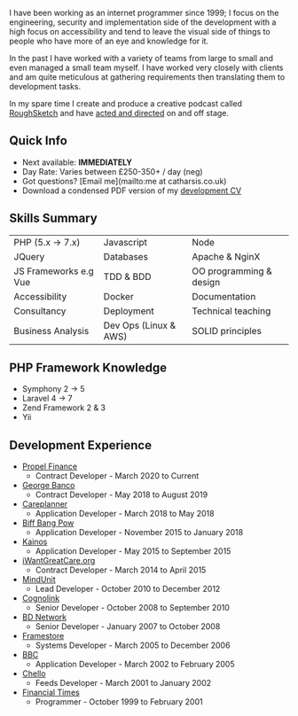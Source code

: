 I have been working as an internet programmer since 1999; I focus on the engineering, security and implementation side of the development with a high focus on accessibility and tend to leave the visual side of things to people who have more of an eye and knowledge for it.

In the past I have worked with a variety of teams from large to small and even managed a small team myself. I have worked very closely with clients and am quite meticulous at gathering requirements then translating them to development tasks.

In my spare time I create and produce a creative podcast called [RoughSketch](https://www.roughsketch.online) and have [acted and directed](performance.md) on and off stage.

## Quick Info

* Next available: **IMMEDIATELY**
* Day Rate: Varies between &pound;250-350+ / day (neg)
* Got questions? [Email me](mailto:me at catharsis.co.uk)
* Download a condensed PDF version of my [development CV](downloads/Chris_Lock-CV.pdf)

## Skills Summary

| | | |
|--|--|--|
| PHP (5.x &rarr; 7.x) | Javascript | Node |
| JQuery | Databases | Apache & NginX |
| JS Frameworks e.g Vue | TDD & BDD | OO programming & design |
| Accessibility | Docker | Documentation |
| Consultancy | Deployment | Technical teaching |
| Business Analysis | Dev Ops (Linux & AWS) | SOLID principles |

## PHP Framework Knowledge

* Symphony 2 &rarr; 5
* Laravel 4 &rarr; 7
* Zend Framework 2 & 3
* Yii

## Development Experience

* [Propel Finance](experience/propel.md)
  * Contract Developer - March 2020 to Current
* [George Banco](experience/george-banco.md)
  * Contract Developer - May 2018 to August 2019
* [Careplanner](experience/careplanner.md)
  * Application Developer - March 2018 to May 2018
* [Biff Bang Pow](experience/biff-bang-pow.md)
  * Application Developer - November 2015 to January 2018
* [Kainos](experience/kainos.md)
  * Application Developer - May 2015 to September 2015
* [iWantGreatCare.org](experience/i-want-great-care.md)
  * Contract Developer - March 2014 to April 2015
* [MindUnit](experience/mind-unit.md)
  * Lead Developer - October 2010 to December 2012
* [Cognolink](experience/cognolink.md)
  * Senior Developer - October 2008 to September 2010
* [BD Network](experience/bd-network.md)
  * Senior Developer - January 2007 to October 2008
* [Framestore](experience/framestore.md)
  * Systems Developer - March 2005 to December 2006
* [BBC](experience/bbc.md)
  * Application Developer - March 2002 to February 2005
* [Chello](experience/chello.md)
  * Feeds Developer - March 2001 to January 2002
* [Financial Times](experience/financial-times.md)
  * Programmer - October 1999 to February 2001
